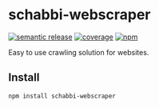 # schabbi-webscraper

[![semantic release](https://github.com/PatrickSchababerle/schabbi-webscraper/workflows/semantic%20release/badge.svg)](https://github.com/PatrickSchababerle/schabbi-webscraper/actions?query=workflow%3A%22semantic+release%22) [![coverage](https://github.com/PatrickSchababerle/schabbi-webscraper/workflows/coverage/badge.svg)](https://PatrickSchababerle.github.io/schabbi-webscraper/) [![npm](https://badge.fury.io/js/schabbi-webscraper.svg)](https://www.npmjs.com/package/schabbi-webscraper)

Easy to use crawling solution for websites.

## Install

```
npm install schabbi-webscraper
```

<!-- anything below this line will be safe from template removal -->